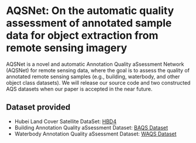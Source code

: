 # AQSNet: On the automatic quality assessment of annotated sample data for object extraction from remote sensing imagery

AQSNet is a novel and automatic Annotation Quality aSsessment Network (AQSNet) for remote sensing data, where the goal is to assess the quality of annotated remote sensing samples (e.g., building, waterbody, and other object class datasets). We will release our source code and two constructed AQS datasets when our paper is accepted in the near future.

## Dataset provided
*  Hubei Land Cover Satellite DataSet: [HBD4](http://58.48.42.237/luojiaSet/datasets/datasetDetail/77?id=77&taskType=lc)
*  Building Annotation Quality aSsessment Dataset: [BAQS Dataset]()
*  Waterbody Annotation Quality aSsessment Dataset: [WAQS Dataset]()
